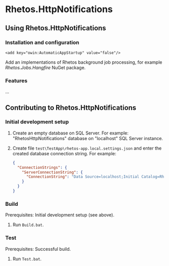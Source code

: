 # Rhetos.HttpNotifications

## Using Rhetos.HttpNotifications

### Installation and configuration

`<add key="owin:AutomaticAppStartup" value="false"/>`

Add an implementations of Rhetos background job processing, for example *Rhetos.Jobs.Hangfire* NuGet package.

###  Features

...

## Contributing to Rhetos.HttpNotifications

### Initial development setup

1. Create an empty database on SQL Server.
   For example: "RhetosHttpNotifications" database on "localhost" SQL Server instance.

2. Create file `test\TestApp\rhetos-app.local.settings.json` and enter the created database connection string.
   For example:

	```json
    {
      "ConnectionStrings": {
        "ServerConnectionString": {
          "ConnectionString": "Data Source=localhost;Initial Catalog=RhetosHttpNotifications;Integrated Security=SSPI;"
        }
      }
    }
	```

### Build

Prerequisites: Initial development setup (see above).

1. Run `Build.bat`.

### Test

Prerequisites: Successful build.

1. Run `Test.bat`.

